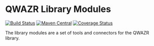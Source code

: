 QWAZR Library Modules
=====================

[![Build Status](https://travis-ci.org/qwazr/library-modules.svg?branch=master)](https://travis-ci.org/qwazr/library-modules)
[![Maven Central](https://maven-badges.herokuapp.com/maven-central/com.qwazr/qwazr-library-modules/badge.svg)](https://maven-badges.herokuapp.com/maven-central/com.qwazr/qwazr-library-modules)
[![Coverage Status](https://coveralls.io/repos/github/qwazr/library-modules/badge.svg?branch=master)](https://coveralls.io/github/qwazr/library-modules?branch=master)


The library modules are a set of tools and connectors for the QWAZR library.